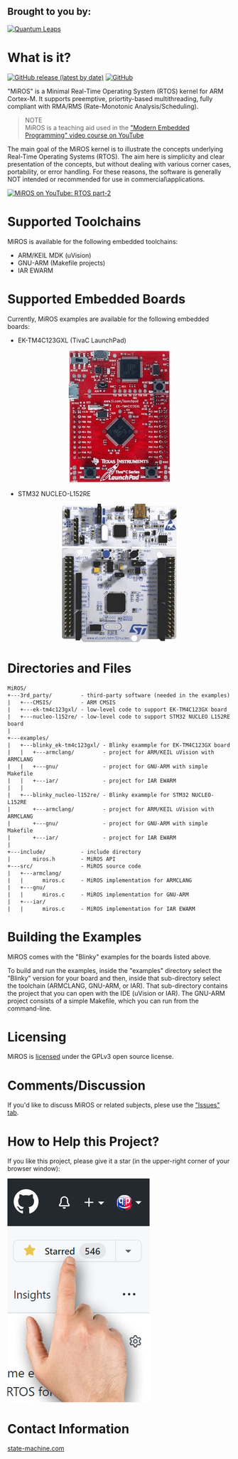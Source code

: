 ## Brought to you by:
[![Quantum Leaps](https://www.state-machine.com/attachments/logo_ql_400.png)](https://www.state-machine.com)

# What is it?
[![GitHub release (latest by date)](https://img.shields.io/github/v/release/QuantumLeaps/MiROS)](https://github.com/QuantumLeaps/MiROS/releases/latest)
[![GitHub](https://img.shields.io/github/license/QuantumLeaps/MiROS)](https://github.com/QuantumLeaps/MiROS/blob/master/LICENSE)

"MiROS" is a Minimal Real-Time Operating System (RTOS) kernel for ARM Cortex-M.
It supports preemptive, priortity-based multithreading, fully compliant with
RMA/RMS (Rate-Monotonic Analysis/Scheduling).

>NOTE<br>
MiROS is a teaching aid used in the ["Modern Embedded Programming" video course
on YouTube](https://www.youtube.com/playlist?list=PLPW8O6W-1chyrd_Msnn4LD6LBs2slJITs)

The main goal of the MiROS kernel is to illustrate the concepts underlying
Real-Time Operating Systems (RTOS). The aim here  is simplicity and clear
presentation of the concepts, but without dealing with various corner cases,
portability, or error handling. For these reasons, the software is generally
NOT intended or recommended for use in commercial\applications.

[![MiROS on YouTube: RTOS part-2](img/MiROS.jpg)](https://youtu.be/PKml9ki3178)


# Supported Toolchains
MiROS is available for the following embedded toolchains:
- ARM/KEIL MDK (uVision)
- GNU-ARM (Makefile projects)
- IAR EWARM

# Supported Embedded Boards
Currently, MiROS examples are available for the following embedded boards:

- EK-TM4C123GXL (TivaC LaunchPad)

<p align="center"><img src="img/bd_EK-TM4C123GXL.png"/></p>

- STM32 NUCLEO-L152RE

<p align="center"><img src="img/bd_NUCLEO-L152RE.png"/></p>


# Directories and Files
```
MiROS/
+---3rd_party/         - third-party software (needed in the examples)
|   +---CMSIS/         - ARM CMSIS
|   +---ek-tm4c123gxl/ - low-level code to support EK-TM4C123GX board
|   +---nucleo-l152re/ - low-level code to support STM32 NUCLEO L152RE board
|
+---examples/
|   +---blinky_ek-tm4c123gxl/ - Blinky exammple for EK-TM4C123GX board
|   |   +---armclang/         - project for ARM/KEIL uVision with ARMCLANG
|   |   +---gnu/              - project for GNU-ARM with simple Makefile
|   |   +---iar/              - project for IAR EWARM
|   |
|   +---blinky_nucleo-l152re/ - Blinky exammple for STM32 NUCLEO-L152RE
|       +---armclang/         - project for ARM/KEIL uVision with ARMCLANG
|       +---gnu/              - project for GNU-ARM with simple Makefile
|       +---iar/              - project for IAR EWARM
|
+---include/           - include directory
|       miros.h        - MiROS API
+---src/               - MiROS source code
|   +---armclang/
|   |      miros.c     - MiROS implementation for ARMCLANG
|   +---gnu/
|   |      miros.c     - MiROS implementation for GNU-ARM
|   +---iar/
|   |      miros.c     - MiROS implementation for IAR EWARM
```


# Building the Examples
MiROS comes with the "Blinky" examples for the boards listed above.

To build and run the examples, inside the "examples" directory select
the "Blinky" version for your board and then, inside that sub-directory
select the toolchain (ARMCLANG, GNU-ARM, or IAR). That sub-directory
contains the project that you can open with the IDE (uVision or IAR).
The GNU-ARM project consists of a simple Makefile, which you can run
from the command-line.


# Licensing
MiROS is [licensed](LICENSE) under the GPLv3 open source license.


# Comments/Discussion
If you'd like to discuss MiROS or related subjects, plese use the ["Issues" tab](https://github.com/QuantumLeaps/MiROS/issues).


# How to Help this Project?
If you like this project, please give it a star (in the upper-right corner of your browser window):

![GitHub star](img/github-star.jpg)


# Contact Information
[state-machine.com](https://www.state-machine.com/video-course)
